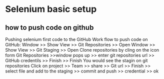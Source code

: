# Selenium basic setup
## how to push code on github
Pushing selenium first code to the GitHub
Work flow to push code on GitHub:
Window >> Show View >> Git Repositories >> Open
Window >> Show View >> Git Staging >> Open
Clone repositories by cling on the icon form Git Repositories >>window pops up >> enter git repositories url >> GitHub credentils >> Finish >> Finish
You would see the stagin on git repositories 
Click on project >> Team >> share >> Git url >> Finish >> select file and add to the staging >> commit and push >> credential >> ok 
